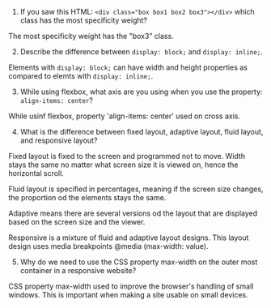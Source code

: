 <!-- Answers to the Self Study Questions go here -->

1. If you saw this HTML: `<div class="box box1 box2 box3"></div>` which class has the most specificity weight?

The most specificity weight has the "box3" class.

2. Describe the difference between `display: block;` and `display: inline;`.

Elements with `display: block;` can have width and height properties as compared to elemts with `display: inline;`.


3. While using flexbox, what axis are you using when you use the property: `align-items: center`?

While usinf flexbox, property 'align-items: center' used on cross axis.

4. What is the difference between fixed layout, adaptive layout, fluid layout, and responsive layout?

Fixed layout is fixed to the screen and programmed not to move. Width stays the same no matter what screen size it is viewed on, hence the horizontal scroll.

Fluid layout is specified in percentages, meaning if the screen size changes, the proportion od the elements stays the same.

Adaptive means there are several versions od the layout that are displayed based on the screen size and the viewer.

Responsive is a mixture of  fluid and adaptive layout designs. This layout design uses media breakpoints @media (max-width: value).


5. Why do we need to use the CSS property max-width on the outer most container in a responsive website?

CSS property max-width used to improve the browser's handling of small windows. This is important when making a site usable on small devices.

